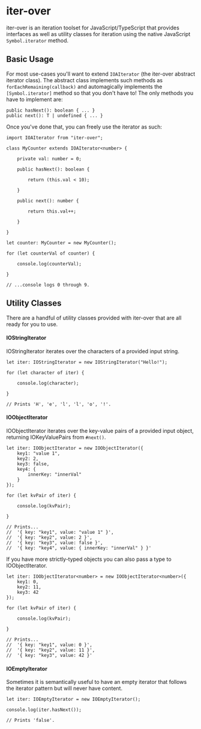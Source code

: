 # iter-over
iter-over is an iteration toolset for JavaScript/TypeScript that provides interfaces as well as utility classes for iteration using the native JavaScript `Symbol.iterator` method.

## Basic Usage
For most use-cases you'll want to extend `IOAIterator` (the iter-over abstract iterator class). The abstract class implements such methods as `forEachRemaining(callback)` and automagically implements the `[Symbol.iterator]` method so that you don't have to! The only methods you have to implement are:

```
public hasNext(): boolean { ... }
public next(): T | undefined { ... }
```

Once you've done that, you can freely use the iterator as such:

```
import IOAIterator from "iter-over";

class MyCounter extends IOAIterator<number> {

	private val: number = 0;
	
	public hasNext(): boolean {
		
		return (this.val < 10);
		
	}
	
	public next(): number {
		
		return this.val++;
		
	}
	
}

let counter: MyCounter = new MyCounter();

for (let counterVal of counter) {
	
	console.log(counterVal);
	
}

// ...console logs 0 through 9.
```

## Utility Classes
There are a handful of utility classes provided with iter-over that are all ready for you to use.

#### IOStringIterator
IOStringIterator iterates over the characters of a provided input string.

```
let iter: IOStringIterator = new IOStringIterator("Hello!");

for (let character of iter) {
	
	console.log(character);
	
}

// Prints 'H', 'e', 'l', 'l', 'o', '!'.
```

#### IOObjectIterator
IOObjectIterator iterates over the key-value pairs of a provided input object, returning IOKeyValuePairs from `#next()`.

```
let iter: IOObjectIterator = new IOObjectIterator({
	key1: "value 1",
	key2: 2,
	key3: false,
	key4: {
		innerKey: "innerVal"
	}
});

for (let kvPair of iter) {
	
	console.log(kvPair);
	
}

// Prints...
//	'{ key: "key1", value: "value 1" }',
//	'{ key: "key2", value: 2 }',
//	'{ key: "key3", value: false }',
//	'{ key: "key4", value: { innerKey: "innerVal" } }'
```

If you have more strictly-typed objects you can also pass a type to IOObjectIterator.

```
let iter: IOObjectIterator<number> = new IOObjectIterator<number>({
	key1: 0,
	key2: 11,
	key3: 42
});

for (let kvPair of iter) {
	
	console.log(kvPair);
	
}

// Prints...
//	'{ key: "key1", value: 0 }',
//	'{ key: "key2", value: 11 }',
//	'{ key: "key3", value: 42 }'
```

#### IOEmptyIterator
Sometimes it is semantically useful to have an empty iterator that follows the iterator pattern but will never have content.

```
let iter: IOEmptyIterator = new IOEmptyIterator();

console.log(iter.hasNext());

// Prints 'false'.
```